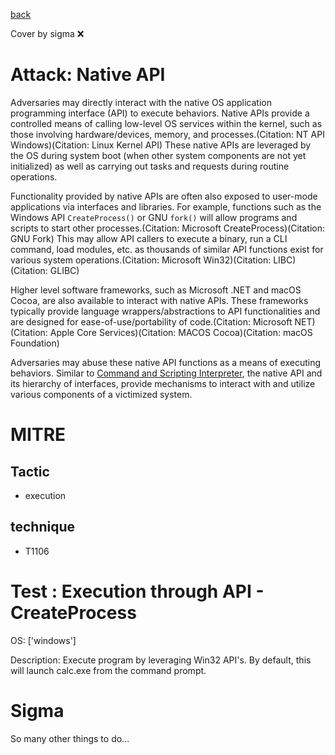 [back](../index.md)

Cover by sigma :x: 

# Attack: Native API

 Adversaries may directly interact with the native OS application programming interface (API) to execute behaviors. Native APIs provide a controlled means of calling low-level OS services within the kernel, such as those involving hardware/devices, memory, and processes.(Citation: NT API Windows)(Citation: Linux Kernel API) These native APIs are leveraged by the OS during system boot (when other system components are not yet initialized) as well as carrying out tasks and requests during routine operations.

Functionality provided by native APIs are often also exposed to user-mode applications via interfaces and libraries. For example, functions such as the Windows API <code>CreateProcess()</code> or GNU <code>fork()</code> will allow programs and scripts to start other processes.(Citation: Microsoft CreateProcess)(Citation: GNU Fork) This may allow API callers to execute a binary, run a CLI command, load modules, etc. as thousands of similar API functions exist for various system operations.(Citation: Microsoft Win32)(Citation: LIBC)(Citation: GLIBC)

Higher level software frameworks, such as Microsoft .NET and macOS Cocoa, are also available to interact with native APIs. These frameworks typically provide language wrappers/abstractions to API functionalities and are designed for ease-of-use/portability of code.(Citation: Microsoft NET)(Citation: Apple Core Services)(Citation: MACOS Cocoa)(Citation: macOS Foundation)

Adversaries may abuse these native API functions as a means of executing behaviors. Similar to [Command and Scripting Interpreter](https://attack.mitre.org/techniques/T1059), the native API and its hierarchy of interfaces, provide mechanisms to interact with and utilize various components of a victimized system.

# MITRE
## Tactic
  - execution

## technique
  - T1106

# Test : Execution through API - CreateProcess

OS: ['windows']

Description: Execute program by leveraging Win32 API's. By default, this will launch calc.exe from the command prompt.

# Sigma

 So many other things to do...